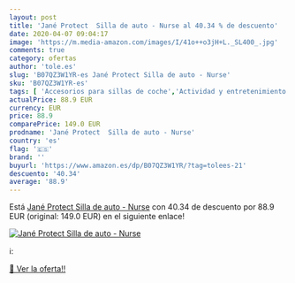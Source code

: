 ```yaml
---
layout: post
title: 'Jané Protect  Silla de auto - Nurse al 40.34 % de descuento'
date: 2020-04-07 09:04:17
image: 'https://m.media-amazon.com/images/I/41o++o3jH+L._SL400_.jpg'
comments: true
category: ofertas
author: 'tole.es'
slug: 'B07QZ3W1YR-es Jané Protect Silla de auto - Nurse'
sku: 'B07QZ3W1YR-es'
tags: [ 'Accesorios para sillas de coche','Actividad y entretenimiento','Andadores','Bebé','Espejos para asientos traseros','Higiene y cuidado','Sillas de coche y accesorios','Toallitas húmedas para bebé','Toallitas y accesorios para bebé','jané', ]
actualPrice: 88.9 EUR
currency: EUR
price: 88.9
comparePrice: 149.0 EUR
prodname: 'Jané Protect  Silla de auto - Nurse'
country: 'es'
flag: '🇪🇸'
brand: ''
buyurl: 'https://www.amazon.es/dp/B07QZ3W1YR/?tag=tolees-21'
descuento: '40.34'
average: '88.9'
---
```


Está [Jané Protect  Silla de auto - Nurse](https://www.amazon.es/dp/B07QZ3W1YR/?tag=tolees-21) con 40.34 de descuento por 88.9 EUR (original: 149.0 EUR) en el siguiente enlace!

[![Jané Protect  Silla de auto - Nurse](https://m.media-amazon.com/images/I/41o++o3jH+L._SL400_.jpg)](https://www.amazon.es/dp/B07QZ3W1YR/?tag=tolees-21)

ℹ️:


[🛒 Ver la oferta!!](https://www.amazon.es/dp/B07QZ3W1YR/?tag=tolees-21)
